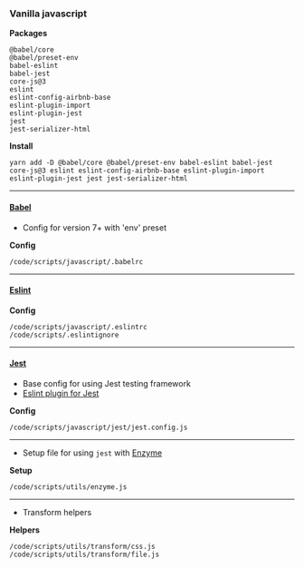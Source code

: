 ### Vanilla javascript

**Packages**

    @babel/core
    @babel/preset-env
    babel-eslint
    babel-jest
    core-js@3
    eslint
    eslint-config-airbnb-base
    eslint-plugin-import
    eslint-plugin-jest
    jest
    jest-serializer-html

**Install**

    yarn add -D @babel/core @babel/preset-env babel-eslint babel-jest core-js@3 eslint eslint-config-airbnb-base eslint-plugin-import eslint-plugin-jest jest jest-serializer-html

---

#### [Babel](https://babeljs.io)

-   Config for version 7+ with 'env' preset

**Config**

    /code/scripts/javascript/.babelrc

---

#### [Eslint](https://eslint.org/)

**Config**

    /code/scripts/javascript/.eslintrc
    /code/scripts/.eslintignore

---

#### [Jest](https://jestjs.io/)

-   Base config for using Jest testing framework
-   [Eslint plugin for Jest](https://github.com/jest-community/eslint-plugin-jest)

**Config**

    /code/scripts/javascript/jest/jest.config.js

---

-   Setup file for using `jest` with [Enzyme](https://airbnb.io/enzyme/)

**Setup**

    /code/scripts/utils/enzyme.js

---

-   Transform helpers

**Helpers**

    /code/scripts/utils/transform/css.js
    /code/scripts/utils/transform/file.js
